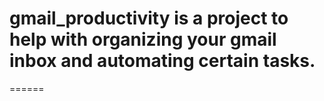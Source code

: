 # gmail_productivity is a project to help with organizing your gmail inbox and automating certain tasks.
======
